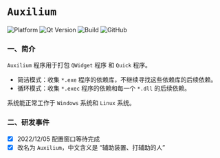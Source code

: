 # `Auxilium`

![Platform](https://img.shields.io/badge/paltform-win10--64-brightgreen)
![Qt Version](https://img.shields.io/badge/_Qt_5.15.2-yellowgreen)
![Build](https://img.shields.io/badge/build-MSVC_2019_x64-blue)
![GitHub](https://img.shields.io/github/license/Mtr1994/Auxilium)

### 一、简介

`Auxilium` 程序用于打包 `QWidget` 程序 和 `Quick` 程序。

* 简洁模式：收集 `*.exe` 程序的依赖库，不继续寻找这些依赖库的后续依赖。
* 循环模式：收集 `*.exec` 程序的依赖和每一个 `*.dll` 的后续依赖。

系统能正常工作于 `Windows` 系统和 `Linux` 系统。

### 二、研发事件

- [x] 2022/12/05  配置窗口等待完成
- [x] 改名为 `Auxilium`，中文含义是 “辅助装置、打辅助的人”
